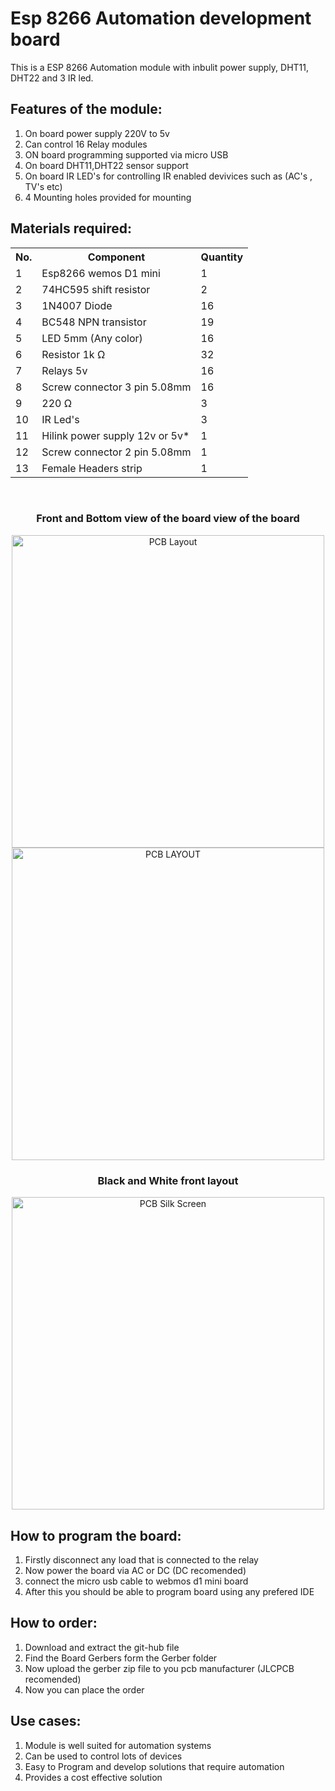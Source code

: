 # Esp 8266 Automation development board
This is a ESP 8266 Automation module with inbulit power supply, DHT11, DHT22 and 3 IR led.  
## Features of the module:
<ol>
  <li>On board power supply 220V to 5v</li>
  <li>Can control 16 Relay modules</li>
  <li>ON board programming supported via micro USB</li>
  <li>On board DHT11,DHT22 sensor support</li>
  <li>On board IR LED's for controlling IR enabled devivices such as (AC's , TV's etc)</li>
  <li>4 Mounting holes provided for mounting</li>
</ol>

## Materials required:
<table align="center">
  <tr>
    <th>No.</th>
    <th>Component</th>
    <th>Quantity</th>
  </tr>
  <tr>
    <td>1</td>
    <td>Esp8266 wemos D1 mini</td>
    <td>1</td>
  </tr>
  <tr>
    <td>2</td>
    <td>74HC595 shift resistor</td>
    <td>2</td>
  </tr>
  <tr>
    <td>3</td>
    <td>1N4007 Diode</td>
    <td>16</td>
  </tr>
  <tr>
    <td>4</td>
    <td>BC548 NPN transistor</td>
    <td>19</td>
  </tr>
   <tr>
    <td>5</td>
    <td>LED 5mm (Any color)</td>
    <td>16</td>
  </tr>
  <tr>
    <td>6</td>
    <td>Resistor 1k Ω </td>
    <td>32</td>
  </tr>
  <tr>
    <td>7</td>
    <td>Relays 5v</td>
    <td>16</td>
  </tr>
  <tr>
  <td>8</td>
    <td>Screw connector 3 pin 5.08mm</td>
    <td>16</td>
  </tr>

  <tr>
    <td>9</td>
    <td>220 Ω </td>
    <td>3</td>
  </tr>
  <tr>
    <td>10</td>
    <td>IR Led's</td>
    <td>3</td>
  </tr>
  
  <tr>
    <td>11</td>
    <td>Hilink power supply 12v or 5v*</td>
    <td>1</td>
  </tr>
    <tr>
    <td>12</td>
    <td>Screw connector 2 pin 5.08mm</td>
    <td>1</td>
  </tr>
  
   <tr>
    <td>13</td>
    <td>Female Headers strip</td>
    <td>1</td>
  </tr>
</table>

<br>

<h3 align="center">Front and Bottom view of the board view of the board</h3>
 <div align="center">
  <img src="Assets/16front.png" width="500" title="PCB Layout">
  </div>
  <div align="center">
  <img src="Assets/16Back.png" width="500" title="PCB LAYOUT">
</div>

  <h3 align="center">Black and White front layout</h3>
<p align="center">
  <img src="Assets/16B&W.png" width="500" title="PCB Silk Screen"
</p>
  
## How to program the board:
<ol>
<li>Firstly disconnect any load that is connected to the relay</li>
<li>Now power the board via AC or DC (DC recomended)</li>
<li>connect the micro usb cable to webmos d1 mini board</li>
  <li>After this you should be able to program board using any prefered IDE</li>
</ol>

## How to order:
  <ol>
    <li>Download and extract the git-hub file</li>
    <li>Find the Board Gerbers form the Gerber folder</li>
    <li>Now upload the gerber zip file to you pcb manufacturer (JLCPCB recomended)</li>
    <li>Now you can place the order</li>
   </ol>

## Use cases:
<ol>
<li>Module is well suited for automation systems</li>
<li>Can be used to control lots of devices</li>
<li>Easy to Program and develop solutions that require automation</li>
<li>Provides a cost effective solution</li>
</ol>
